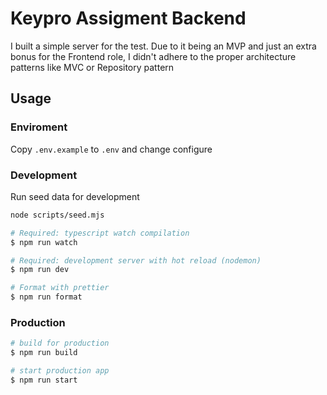 # Keypro Assigment Backend

I built a simple server for the test. Due to it being an MVP and just an extra bonus for the Frontend role, I didn't adhere to the proper architecture patterns like MVC or Repository pattern

## Usage

### Enviroment

Copy `.env.example` to `.env` and change configure

### Development

Run seed data for development

```bash
node scripts/seed.mjs
```

```bash
# Required: typescript watch compilation
$ npm run watch

# Required: development server with hot reload (nodemon)
$ npm run dev

# Format with prettier
$ npm run format
```

### Production

```bash
# build for production
$ npm run build

# start production app
$ npm run start
```
